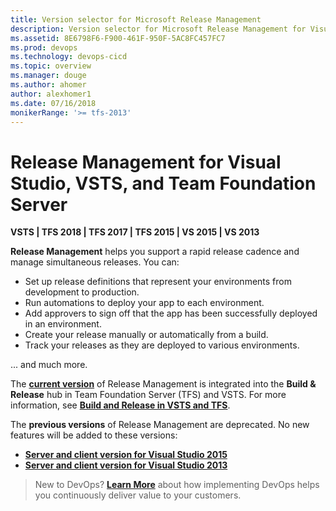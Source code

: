 ```yaml
---
title: Version selector for Microsoft Release Management
description: Version selector for Microsoft Release Management for Visual Studio, VSTS, and Team Foundation Server
ms.assetid: 8E6798F6-F900-461F-950F-5AC8FC457FC7
ms.prod: devops
ms.technology: devops-cicd
ms.topic: overview
ms.manager: douge
ms.author: ahomer
author: alexhomer1
ms.date: 07/16/2018
monikerRange: '>= tfs-2013'
---
```


# Release Management for Visual Studio, VSTS, and Team Foundation Server

**VSTS | TFS 2018 | TFS 2017 | TFS 2015 | VS 2015 | VS 2013**  

**Release Management** helps you support a rapid release cadence and manage simultaneous releases.
You can:

* Set up release definitions that represent your environments from development to production.
* Run automations to deploy your app to each environment.
* Add approvers to sign off that the app has been successfully deployed in an environment.
* Create your release manually or automatically from a build.
* Track your releases as they are deployed to various environments.

... and much more.

The **[current version](../../overview.md)** of Release Management is integrated into the **Build &amp; Release** hub in
Team Foundation Server (TFS) and VSTS.
For more information, see **[Build and Release in VSTS and TFS](../../overview.md)**. 

The **previous versions** of Release Management are deprecated. No new features will be added to these versions:

* **[Server and client version for Visual Studio 2015](overview-rm2015.md)**
* **[Server and client version for Visual Studio 2013](https://msdn.microsoft.com/library/dn217874%28v%3Dvs.120%29.aspx)**

> New to DevOps? **[Learn More](https://visualstudio.microsoft.com/devops)** about how implementing DevOps helps you continuously deliver value to your customers.

